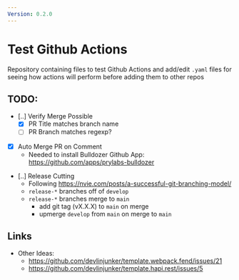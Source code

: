 ```yaml
---
Version: 0.2.0
---
```


# Test Github Actions
Repository containing files to test Github Actions and add/edit `.yaml` files for seeing how actions will perform before adding them to other repos

## TODO:
 - [..] Verify Merge Possible
    - [x] PR Title matches branch name
    - [ ] PR Branch matches regexp?
 - [x] Auto Merge PR on Comment
    - Needed to install Bulldozer Github App: https://github.com/apps/prylabs-bulldozer
 - [..] Release Cutting
    - Following https://nvie.com/posts/a-successful-git-branching-model/
    - `release-*` branches off of `develop`
    - `release-*` branches merge to `main`
      - add git tag (vX.X.X) to `main` on merge
      - upmerge `develop` from `main` on merge to `main`

## Links
 - Other Ideas: 
   - https://github.com/devlinjunker/template.webpack.fend/issues/21
   - https://github.com/devlinjunker/template.hapi.rest/issues/5
   
